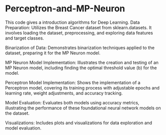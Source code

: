 # Perceptron-and-MP-Neuron
This code gives a introduction algorithms for Deep Learning.
Data Preparation: Utilizes the Breast Cancer dataset from sklearn.datasets. It involves loading the dataset, preprocessing, and exploring data features and target classes.

Binarization of Data: Demonstrates binarization techniques applied to the dataset, preparing it for the MP Neuron model.

MP Neuron Model Implementation: Illustrates the creation and testing of an MP Neuron model, including finding the optimal threshold value (b) for the model.

Perceptron Model Implementation: Shows the implementation of a Perceptron model, covering its training process with adjustable epochs and learning rate, weight adjustments, and accuracy tracking.

Model Evaluation: Evaluates both models using accuracy metrics, illustrating the performance of these foundational neural network models on the dataset.

Visualizations: Includes plots and visualizations for data exploration and model evaluation.
